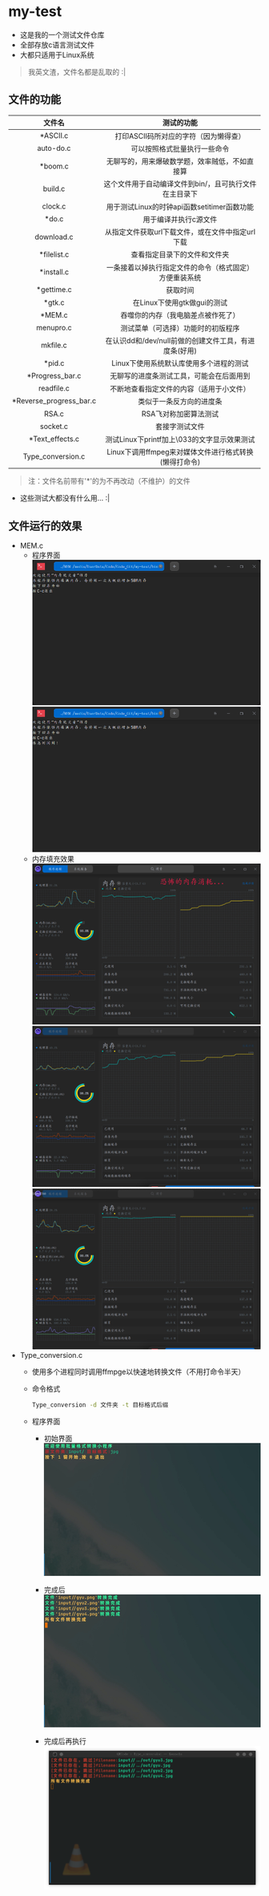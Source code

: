 # my-test

- 这是我的一个测试文件仓库
- 全部存放c语言测试文件
- 大都只适用于Linux系统

> 我英文渣，文件名都是乱取的 :|

## 文件的功能

|            文件名          |                      测试的功能                      |
|:--------------------------:|:----------------------------------------------------:|
|         \*ASCII.c          |         打印ASCII码所对应的字符（因为懒得查）        |
|          auto-do.c         |              可以按照格式批量执行一些命令            |
|          \*boom.c          |    无聊写的，用来爆破数学题，效率贼低，不如直接算    |
|           build.c          |这个文件用于自动编译文件到bin/，且可执行文件在主目录下|
|           clock.c          |      用于测试Linux的时钟api函数setitimer函数功能     |
|          \*do.c            |                 用于编译并执行c源文件                |
|         download.c         |   从指定文件获取url下载文件，或在文件中指定url下载   |
|       \*filelist.c         |             查看指定目录下的文件和文件夹             |
|        \*install.c         |一条接着以掉执行指定文件的命令（格式固定）方便重装系统|
|        \*gettime.c         |                       获取时间                       |
|          \*gtk.c           |             在Linux下使用gtk做gui的测试              |
|          \*MEM.c           |           吞噬你的内存（我电脑差点被作死了）         |
|          menupro.c         |           测试菜单（可选择）功能时的初版程序         |
|           mkfile.c         | 在认识dd和/dev/null前做的创建文件工具，有进度条(好用)|
|          \*pid.c           |       Linux下使用系统默认库使用多个进程的测试        |
|     \*Progress\_bar.c      |       无聊写的进度条测试工具，可能会在后面用到       |
|          readfile.c        |        不断地查看指定文件的内容（适用于小文件）      |
|\*Reverse\_progress\_bar.c  |                类似于一条反方向的进度条              |
|            RSA.c           |                RSA飞对称加密算法测试                 |
|           socket.c         |                    套接字测试文件                    |
|    \*Text\_effects.c       |      测试Linux下printf加上\033的文字显示效果测试     |
|     Type\_conversion.c     | Linux下调用ffmpeg来对媒体文件进行格式转换(懒得打命令)|

> 注：文件名前带有'\*'的为不再改动（不维护）的文件

- 这些测试大都没有什么用... :|

## 文件运行的效果

- MEM.c
  - 程序界面
    ![MEM.c1](res/MEM界面1.png)
    ![MEM.c2](res/MEM界面2.png)
  - 内存填充效果
    ![MEM.c1](res/MEM恐怖如斯1.png)
    ![MEM.c2](res/MEM恐怖如斯2.png)
    ![MEM.c3](res/MEM恐怖如斯3.png)
- Type_conversion.c
  - 使用多个进程同时调用ffmpge以快速地转换文件（不用打命令半天）
  - 命令格式

    ```sh
    Type_conversion -d 文件夹 -t 目标格式后缀
    ```

  - 程序界面
    - 初始界面
      ![Type_conversion.c1](res/Type_conversion界面1.png)

    - 完成后
      ![Type_conversion.c2](res/Type_conversion界面2.png)

    - 完成后再执行
      ![Type_conversion.c2](res/Type_conversion界面3.png)
